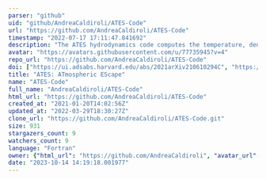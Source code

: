 ```yaml
---
parser: "github"
uid: "github/AndreaCaldiroli/ATES-Code"
url: "https://github.com/AndreaCaldiroli/ATES-Code"
timestamp: "2022-07-17 17:11:47.841692"
description: "The ATES hydrodynamics code computes the temperature, density, velocity and ionization fraction profiles of highly irradiated planetary atmospheres, along with the current, steady-state mass loss rate. ATES solves the one-dimensional Euler, mass and energy conservation equations in radial coordinates through a finite-volume scheme. The hydrodynamics module is paired with a photoionization equilibrium solver that includes cooling via bremsstrahlung, recombination and collisional excitation/ionization for the case of an atmosphere of primordial composition (i.e., pure atomic hydrogen-helium), while also accounting for advection of the different ion species."
avatar: "https://avatars.githubusercontent.com/u/77735945?v=4"
repo_url: "https://github.com/AndreaCaldiroli/ATES-Code"
doi: ["https://ui.adsabs.harvard.edu/abs/2021arXiv210610294C", "https://ui.adsabs.harvard.edu/abs/2021ascl.soft06015C/abstract"]
title: "ATES: ATmospheric EScape"
name: "ATES-Code"
full_name: "AndreaCaldiroli/ATES-Code"
html_url: "https://github.com/AndreaCaldiroli/ATES-Code"
created_at: "2021-01-20T14:02:56Z"
updated_at: "2022-03-29T18:30:27Z"
clone_url: "https://github.com/AndreaCaldiroli/ATES-Code.git"
size: 931
stargazers_count: 9
watchers_count: 9
language: "Fortran"
owner: {"html_url": "https://github.com/AndreaCaldiroli", "avatar_url": "https://avatars.githubusercontent.com/u/77735945?v=4", "login": "AndreaCaldiroli", "type": "User"}
date: "2023-10-14 14:19:18.001977"
---
```

